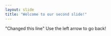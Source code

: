 ```yaml
---
layout: slide
title: "Welcome to our second slide!"
---
```

"Changed this line"
Use the left arrow to go back!
